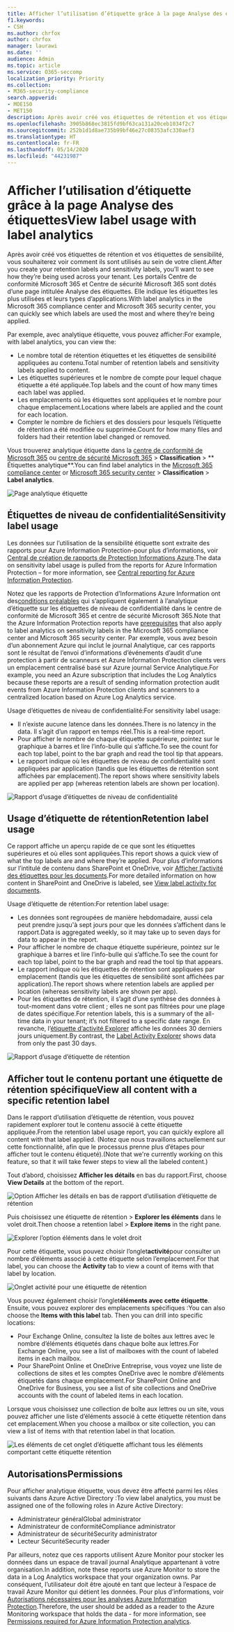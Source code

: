 ```yaml
---
title: Afficher l’utilisation d’étiquette grâce à la page Analyse des étiquettes
f1.keywords:
- CSH
ms.author: chrfox
author: chrfox
manager: laurawi
ms.date: ''
audience: Admin
ms.topic: article
ms.service: O365-seccomp
localization_priority: Priority
ms.collection:
- M365-security-compliance
search.appverid:
- MOE150
- MET150
description: Après avoir créé vos étiquettes de rétention et vos étiquettes de sensibilité, vous souhaiterez voir comment ils sont utilisés au sein de votre client. Les portails Centre de conformité Microsoft 365 et Centre de sécurité Microsoft 365 sont dotés d’une page intitulée Analyse des étiquettes. Elle indique les étiquettes les plus utilisées et leurs types d’applications.
ms.openlocfilehash: 3905b868ec3815fd9bf63ca131a20ceb1034f2c7
ms.sourcegitcommit: 252b1d1d8ae735b99bf46e27c08353afc330aef3
ms.translationtype: HT
ms.contentlocale: fr-FR
ms.lasthandoff: 05/14/2020
ms.locfileid: "44231987"
---
```

# <a name="view-label-usage-with-label-analytics"></a><span data-ttu-id="2fdae-104">Afficher l’utilisation d’étiquette grâce à la page Analyse des étiquettes</span><span class="sxs-lookup"><span data-stu-id="2fdae-104">View label usage with label analytics</span></span>

<span data-ttu-id="2fdae-105">Après avoir créé vos étiquettes de rétention et vos étiquettes de sensibilité, vous souhaiterez voir comment ils sont utilisés au sein de votre client.</span><span class="sxs-lookup"><span data-stu-id="2fdae-105">After you create your retention labels and sensitivity labels, you’ll want to see how they’re being used across your tenant.</span></span> <span data-ttu-id="2fdae-106">Les portails Centre de conformité Microsoft 365 et Centre de sécurité Microsoft 365 sont dotés d’une page intitulée Analyse des étiquettes. Elle indique les étiquettes les plus utilisées et leurs types d’applications.</span><span class="sxs-lookup"><span data-stu-id="2fdae-106">With label analytics in the Microsoft 365 compliance center and Microsoft 365 security center, you can quickly see which labels are used the most and where they’re being applied.</span></span>

<span data-ttu-id="2fdae-107">Par exemple, avec analytique étiquette, vous pouvez afficher:</span><span class="sxs-lookup"><span data-stu-id="2fdae-107">For example, with label analytics, you can view the:</span></span>

- <span data-ttu-id="2fdae-108">Le nombre total de rétention étiquettes et les étiquettes de sensibilité appliquées au contenu.</span><span class="sxs-lookup"><span data-stu-id="2fdae-108">Total number of retention labels and sensitivity labels applied to content.</span></span>
- <span data-ttu-id="2fdae-109">Les étiquettes supérieures et le nombre de compte pour lequel chaque étiquette a été appliquée.</span><span class="sxs-lookup"><span data-stu-id="2fdae-109">Top labels and the count of how many times each label was applied.</span></span>
- <span data-ttu-id="2fdae-110">Les emplacements où les étiquettes sont appliquées et le nombre pour chaque emplacement.</span><span class="sxs-lookup"><span data-stu-id="2fdae-110">Locations where labels are applied and the count for each location.</span></span>
- <span data-ttu-id="2fdae-111">Compter le nombre de fichiers et des dossiers pour lesquels l’étiquette de rétention a été modifiée ou supprimée.</span><span class="sxs-lookup"><span data-stu-id="2fdae-111">Count for how many files and folders had their retention label changed or removed.</span></span>

<span data-ttu-id="2fdae-112">Vous trouverez analytique étiquette dans la [centre de conformité de Microsoft 365](https://compliance.microsoft.com/labelanalytics) ou [centre de sécurité Microsoft 365](https://security.microsoft.com/labelanalytics) > **Classification**  >  \*\* Étiquettes analytique\*\*.</span><span class="sxs-lookup"><span data-stu-id="2fdae-112">You can find label analytics in the [Microsoft 365 compliance center](https://compliance.microsoft.com/labelanalytics) or [Microsoft 365 security center](https://security.microsoft.com/labelanalytics) > **Classification** > **Label analytics**.</span></span>

![Page analytique étiquette](../media/label-analytics-page.png)

## <a name="sensitivity-label-usage"></a><span data-ttu-id="2fdae-114">Étiquettes de niveau de confidentialité</span><span class="sxs-lookup"><span data-stu-id="2fdae-114">Sensitivity label usage</span></span>

<span data-ttu-id="2fdae-115">Les données sur l’utilisation de la sensibilité étiquette sont extraite des rapports pour Azure Information Protection-pour plus d’informations, voir [Central de création de rapports de Protection Informations Azure](https://docs.microsoft.com/azure/information-protection/reports-aip).</span><span class="sxs-lookup"><span data-stu-id="2fdae-115">The data on sensitivity label usage is pulled from the reports for Azure Information Protection – for more information, see [Central reporting for Azure Information Protection](https://docs.microsoft.com/azure/information-protection/reports-aip).</span></span>

<span data-ttu-id="2fdae-116">Notez que les rapports de Protection d’Informations Azure Information ont des[conditions préalables](/azure/information-protection/reports-aip#prerequisites) qui s’appliquent également à l’analytique d’étiquette sur les étiquettes de niveau de confidentialité dans le centre de conformité de Microsoft 365 et centre de sécurité Microsoft 365.</span><span class="sxs-lookup"><span data-stu-id="2fdae-116">Note that the Azure Information Protection reports have [prerequisites](/azure/information-protection/reports-aip#prerequisites) that also apply to label analytics on sensitivity labels in the Microsoft 365 compliance center and Microsoft 365 security center.</span></span> <span data-ttu-id="2fdae-117">Par exemple, vous avez besoin d’un abonnement Azure qui inclut le journal Analytique, car ces rapports sont le résultat de l’envoi d’informations d’événements d’audit d’une protection à partir de scanneurs et Azure Information Protection clients vers un emplacement centralisé basé sur Azure journal Service Analytique.</span><span class="sxs-lookup"><span data-stu-id="2fdae-117">For example, you need an Azure subscription that includes the Log Analytics because these reports are a result of sending information protection audit events from Azure Information Protection clients and scanners to a centralized location based on Azure Log Analytics service.</span></span>

<span data-ttu-id="2fdae-118">Usage d’étiquettes de niveau de confidentialité:</span><span class="sxs-lookup"><span data-stu-id="2fdae-118">For sensitivity label usage:</span></span>

- <span data-ttu-id="2fdae-119">Il n’existe aucune latence dans les données.</span><span class="sxs-lookup"><span data-stu-id="2fdae-119">There is no latency in the data.</span></span> <span data-ttu-id="2fdae-120">Il s’agit d’un rapport en temps réel.</span><span class="sxs-lookup"><span data-stu-id="2fdae-120">This is a real-time report.</span></span>
- <span data-ttu-id="2fdae-121">Pour afficher le nombre de chaque étiquette supérieure, pointez sur le graphique à barres et lire l’info-bulle qui s’affiche.</span><span class="sxs-lookup"><span data-stu-id="2fdae-121">To see the count for each top label, point to the bar graph and read the tool tip that appears.</span></span>
- <span data-ttu-id="2fdae-122">Le rapport indique où les étiquettes de niveau de confidentialité sont appliquées par application (tandis que les étiquettes de rétention sont affichées par emplacement).</span><span class="sxs-lookup"><span data-stu-id="2fdae-122">The report shows where sensitivity labels are applied per app (whereas retention labels are shown per location).</span></span>

![Rapport d’usage d’étiquettes de niveau de confidentialité](../media/sensitivity-label-usage-report.png)

## <a name="retention-label-usage"></a><span data-ttu-id="2fdae-124">Usage d’étiquette de rétention</span><span class="sxs-lookup"><span data-stu-id="2fdae-124">Retention label usage</span></span>

<span data-ttu-id="2fdae-125">Ce rapport affiche un aperçu rapide de ce que sont les étiquettes supérieures et où elles sont appliquées.</span><span class="sxs-lookup"><span data-stu-id="2fdae-125">This report shows a quick view of what the top labels are and where they’re applied.</span></span> <span data-ttu-id="2fdae-126">Pour plus d’informations sur l’intitulé de contenu dans SharePoint et OneDrive, voir [Afficher l’activité des étiquettes pour les documents](view-label-activity-for-documents.md).</span><span class="sxs-lookup"><span data-stu-id="2fdae-126">For more detailed information on how content in SharePoint and OneDrive is labeled, see [View label activity for documents](view-label-activity-for-documents.md).</span></span>

<span data-ttu-id="2fdae-127">Usage d’étiquette de rétention:</span><span class="sxs-lookup"><span data-stu-id="2fdae-127">For retention label usage:</span></span>

- <span data-ttu-id="2fdae-128">Les données sont regroupées de manière hebdomadaire, aussi cela peut prendre jusqu'à sept jours pour que les données s’affichent dans le rapport.</span><span class="sxs-lookup"><span data-stu-id="2fdae-128">Data is aggregated weekly, so it may take up to seven days for data to appear in the report.</span></span>
- <span data-ttu-id="2fdae-129">Pour afficher le nombre de chaque étiquette supérieure, pointez sur le graphique à barres et lire l’info-bulle qui s’affiche.</span><span class="sxs-lookup"><span data-stu-id="2fdae-129">To see the count for each top label, point to the bar graph and read the tool tip that appears.</span></span>
- <span data-ttu-id="2fdae-130">Le rapport indique où les étiquettes de rétention sont appliquées par emplacement (tandis que les étiquettes de sensibilité sont affichées par application).</span><span class="sxs-lookup"><span data-stu-id="2fdae-130">The report shows where retention labels are applied per location (whereas sensitivity labels are shown per app).</span></span>
- <span data-ttu-id="2fdae-131">Pour les étiquettes de rétention, il s’agit d’une synthèse des données à tout-moment dans votre client ; elles ne sont pas filtrées pour une plage de dates spécifique.</span><span class="sxs-lookup"><span data-stu-id="2fdae-131">For retention labels, this is a summary of the all-time data in your tenant; it’s not filtered to a specific date range.</span></span> <span data-ttu-id="2fdae-132">En revanche, l’[étiquette d’activité Explorer](view-label-activity-for-documents.md) affiche les données 30 derniers jours uniquement.</span><span class="sxs-lookup"><span data-stu-id="2fdae-132">By contrast, the [Label Activity Explorer](view-label-activity-for-documents.md) shows data from only the past 30 days.</span></span>

![Rapport d’usage d’étiquette de rétention](../media/retention-label-usage-report.png)

## <a name="view-all-content-with-a-specific-retention-label"></a><span data-ttu-id="2fdae-134">Afficher tout le contenu portant une étiquette de rétention spécifique</span><span class="sxs-lookup"><span data-stu-id="2fdae-134">View all content with a specific retention label</span></span>

<span data-ttu-id="2fdae-135">Dans le rapport d’utilisation d’étiquette de rétention, vous pouvez rapidement explorer tout le contenu associé à cette étiquette appliquée.</span><span class="sxs-lookup"><span data-stu-id="2fdae-135">From the retention label usage report, you can quickly explore all content with that label applied.</span></span> <span data-ttu-id="2fdae-136">(Notez que nous travaillons actuellement sur cette fonctionnalité, afin que le processus prenne plus d’étapes pour afficher tout le contenu étiqueté).</span><span class="sxs-lookup"><span data-stu-id="2fdae-136">(Note that we're currently working on this feature, so that it will take fewer steps to view all the labeled content.)</span></span>

<span data-ttu-id="2fdae-137">Tout d’abord, choisissez **Afficher les détails** en bas du rapport.</span><span class="sxs-lookup"><span data-stu-id="2fdae-137">First, choose **View Details** at the bottom of the report.</span></span>

![Option Afficher les détails en bas de rapport d’utilisation d’étiquette de rétention](../media/retention-label-usage-view-details.png)

<span data-ttu-id="2fdae-139">Puis choisissez une étiquette de rétention > **Explorer les éléments** dans le volet droit.</span><span class="sxs-lookup"><span data-stu-id="2fdae-139">Then choose a retention label > **Explore items** in the right pane.</span></span>

![Explorer l’option éléments dans le volet droit](../media/retention-label-usage-explore-items.png)

<span data-ttu-id="2fdae-141">Pour cette étiquette, vous pouvez choisir l’onglet**activité**pour consulter un nombre d’éléments associé à cette étiquette selon l’emplacement.</span><span class="sxs-lookup"><span data-stu-id="2fdae-141">For that label, you can choose the **Activity** tab to view a count of items with that label by location.</span></span>

![Onglet activité pour une étiquette de rétention](../media/retention-label-usage-activity-tab.png)

<span data-ttu-id="2fdae-143">Vous pouvez également choisir l’onglet**éléments avec cette étiquette**. Ensuite, vous pouvez explorer des emplacements spécifiques :</span><span class="sxs-lookup"><span data-stu-id="2fdae-143">You can also choose the **Items with this label** tab. Then you can drill into specific locations:</span></span>

- <span data-ttu-id="2fdae-144">Pour Exchange Online, consultez la liste de boîtes aux lettres avec le nombre d’éléments étiquetés dans chaque boîte aux lettres.</span><span class="sxs-lookup"><span data-stu-id="2fdae-144">For Exchange Online, you see a list of mailboxes with the count of labeled items in each mailbox.</span></span>
- <span data-ttu-id="2fdae-145">Pour SharePoint Online et OneDrive Entreprise, vous voyez une liste de collections de sites et les comptes OneDrive avec le nombre d’éléments étiquetés dans chaque emplacement.</span><span class="sxs-lookup"><span data-stu-id="2fdae-145">For SharePoint Online and OneDrive for Business, you see a list of site collections and OneDrive accounts with the count of labeled items in each location.</span></span>

<span data-ttu-id="2fdae-146">Lorsque vous choisissez une collection de boîte aux lettres ou un site, vous pouvez afficher une liste d’éléments associé à cette étiquette rétention dans cet emplacement.</span><span class="sxs-lookup"><span data-stu-id="2fdae-146">When you choose a mailbox or site collection, you can view a list of items with that retention label in that location.</span></span>

![Les éléments de cet onglet d’étiquette affichant tous les éléments comportant cette étiquette rétention](../media/retention-label-usage-content-explorer.png)

## <a name="permissions"></a><span data-ttu-id="2fdae-148">Autorisations</span><span class="sxs-lookup"><span data-stu-id="2fdae-148">Permissions</span></span>

<span data-ttu-id="2fdae-149">Pour afficher analytique étiquette, vous devez être affecté parmi les rôles suivants dans Azure Active Directory :</span><span class="sxs-lookup"><span data-stu-id="2fdae-149">To view label analytics, you must be assigned one of the following roles in Azure Active Directory:</span></span>

- <span data-ttu-id="2fdae-150">Administrateur général</span><span class="sxs-lookup"><span data-stu-id="2fdae-150">Global administrator</span></span>
- <span data-ttu-id="2fdae-151">Administrateur de conformité</span><span class="sxs-lookup"><span data-stu-id="2fdae-151">Compliance administrator</span></span>
- <span data-ttu-id="2fdae-152">Administrateur de sécurité</span><span class="sxs-lookup"><span data-stu-id="2fdae-152">Security administrator</span></span>
- <span data-ttu-id="2fdae-153">Lecteur Sécurité</span><span class="sxs-lookup"><span data-stu-id="2fdae-153">Security reader</span></span>

<span data-ttu-id="2fdae-154">Par ailleurs, notez que ces rapports utilisent Azure Monitor pour stocker les données dans un espace de travail journal Analytique appartenant à votre organisation.</span><span class="sxs-lookup"><span data-stu-id="2fdae-154">In addition, note these reports use Azure Monitor to store the data in a Log Analytics workspace that your organization owns.</span></span> <span data-ttu-id="2fdae-155">Par conséquent, l’utilisateur doit être ajouté en tant que lecteur à l’espace de travail Azure Monitor qui détient les données. Pour plus d’informations, voir [Autorisations nécessaires pour les analyses Azure Information Protection](https://docs.microsoft.com/azure/information-protection/reports-aip#permissions-required-for-azure-information-protection-analytics).</span><span class="sxs-lookup"><span data-stu-id="2fdae-155">Therefore, the user should be added as a reader to the Azure Monitoring workspace that holds the data - for more information, see [Permissions required for Azure Information Protection analytics](https://docs.microsoft.com/azure/information-protection/reports-aip#permissions-required-for-azure-information-protection-analytics).</span></span>

